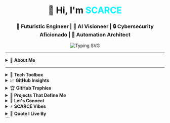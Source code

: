 <h1 align="center">👋 Hi, I'm <span style="color:#00F7FF;">SCARCE</span></h1>
<h3 align="center">🚀 Futuristic Engineer | 🧠 AI Visioneer | 🔒 Cybersecurity Aficionado | 🤖 Automation Architect</h3>

<p align="center">
  <img src="https://readme-typing-svg.demolab.com?font=Fira+Code&weight=500&size=22&pause=1000&color=00F7FF&center=true&vCenter=true&width=435&lines=Crafting+Code+for+the+Future...;Java+%2B+Vision+%3D+Intelligence+Unleashed;On+Mission+to+Engineer+Tomorrow!;Blending+AI%2C+Cybersec%2C+and+Automation." alt="Typing SVG" />
</p>

---

<details>
<summary>🌌 <strong>About Me</strong></summary>

- 🎮 Currently crafting **Onslaught** — a Java-based Face Recognition 2D Shooter Game.
- 🤖 Passionate about **AI/ML**, **Computer Vision**, and **Embedded Intelligence**.
- 🛠️ Builder of smart road studs, secure face login systems & real-time prototypes.
- 💾 Tech Arsenal: `Java`, `OpenCV`, `JavaFX`, `C`, `Python`, `HTML`, `CSS`, `JS`, `SolidWorks`.

</details>

---
<details>
<summary>🧰 <strong>Tech Toolbox</strong></summary>

```yaml
Languages:     Java       | C      | Python   | HTML/CSS   | MATLAB 
Tools:         IntelliJ   | VSCode | NetBeans | Git        | Eclipse
Libraries:     OpenCV     | JavaFX | NumPy    | Matplotlib | OpenGL
Design:        SolidWorks | Figma  | Blender
```
</details>

<details> <summary>📈 <strong>GitHub Insights</strong></summary> <div align="center"> <img src="https://github-readme-stats.vercel.app/api?username=OG-SCARCE&show_icons=true&theme=tokyonight&hide_border=true&border_radius=10&custom_title=SCARCE's+GitHub+Stats" height="180" /> <img src="https://github-readme-streak-stats.herokuapp.com?user=OG-SCARCE&theme=tokyonight&hide_border=true&date_format=M%20j%5B%2C%20Y%5D" height="180" /> </div> </details>
<details> <summary>🏆 <strong>GitHub Trophies</strong></summary> <div align="center"> <img src="https://github-profile-trophy.vercel.app/?username=OG-SCARCE&theme=tokyonight&no-frame=true&no-bg=true&margin-w=6" alt="Trophies" /> </div>
⚠️ If trophies don’t load due to Vercel issues, refresh or try again later!

</details>
<details> <summary>🚀 <strong>Projects That Define Me</strong></summary>
🧠 Face Recognition Login System — Real-time security using OpenCV + JavaFX

🌍 Smart Road Studs — AQI, speed detection, solar-powered traffic intelligence

🧪 AI Labs — Deep Learning prototypes in image processing & pattern recognition

🎨 SolidWorks Engineering — From mechanical concept models to visual design

</details>
<details> <summary>🔗 <strong>Let's Connect</strong></summary> <div align="center"> <a href="mailto:amanpatel.2805@gmail.com"><img src="https://img.shields.io/badge/Gmail-D14836?style=for-the-badge&logo=gmail&logoColor=white" /></a> <a href="https://www.linkedin.com/in/og-scarce"><img src="https://img.shields.io/badge/LinkedIn-0077B5?style=for-the-badge&logo=linkedin&logoColor=white" /></a> <a href="https://github.com/OG-SCARCE"><img src="https://img.shields.io/badge/GitHub-100000?style=for-the-badge&logo=github&logoColor=white" /></a> </div> </details>
<details> <summary>⚡ <strong>SCARCE Vibes</strong></summary> <p align="center"> <img src="https://raw.githubusercontent.com/OG-SCARCE/OG-SCARCE/main/assets/gg.gif" alt="Animated Tech Graphic" width="400px"/> </p> </details>
<details> <summary>🧬 <strong>Quote I Live By</strong></summary>
“The future belongs to those who build it.” — Anonymous

<p align="center"> ☕ Fueled by caffeine, algorithms & chaos.<br> 🔥 Let's create something extraordinary. </p> </details> ```
